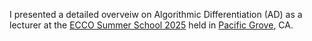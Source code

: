 I presented a detailed overveiw on Algorithmic Differentiation (AD) as a lecturer at the <a href="https://ecco-summer-school.github.io/ecco-2025/">ECCO Summer School 2025</a> held in <a href="https://www.caltech.edu">Pacific Grove</a>, CA.
